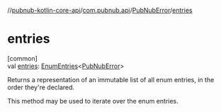 //[pubnub-kotlin-core-api](../../../index.md)/[com.pubnub.api](../index.md)/[PubNubError](index.md)/[entries](entries.md)

# entries

[common]\
val [entries](entries.md): [EnumEntries](https://kotlinlang.org/api/core/kotlin-stdlib/kotlin.enums/-enum-entries/index.html)&lt;[PubNubError](index.md)&gt;

Returns a representation of an immutable list of all enum entries, in the order they're declared.

This method may be used to iterate over the enum entries.
